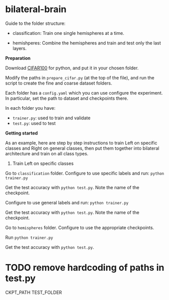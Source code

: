 # bilateral-brain

Guide to the folder structure:

- classification:
Train one single hemispheres at a time.

- hemishperes:
Combine the hemispheres and train and test only the last layers.


**Preparation**

Download [CIFAR100](https://www.cs.toronto.edu/~kriz/cifar.html) for python, and put it in your chosen folder.

Modify the paths in `prepare_cifar.py` (at the top of the file), and run the script to create the fine and coarse dataset folders.

Each folder has a `config.yaml` which you can use configure the experiment.
In particular, set the path to dataset and checkpoints there.

In each folder you have:

- `trainer.py`: used to train and validate
- `test.py`: used to test

**Getting started**

As an example, here are step by step instructions to train Left on specific classes and Right on general classes, then put them together into bilateral architecture and train on all class types.

1. Train Left on specific classes

Go to `classification` folder.
Configure to use specific labels and run:
``python trainer.py``

Get the test accuracy with `python test.py`.
Note the name of the checkpoint.


Configure to use general labels and run:
``python trainer.py``

Get the test accuracy with `python test.py`.
Note the name of the checkpoint.


Go to `hemispheres` folder.
Configure to use the appropriate checkpoints.

Run ``python trainer.py``

Get the test accuracy with `python test.py`.


# TODO remove hardcoding of paths in test.py
CKPT_PATH
TEST_FOLDER